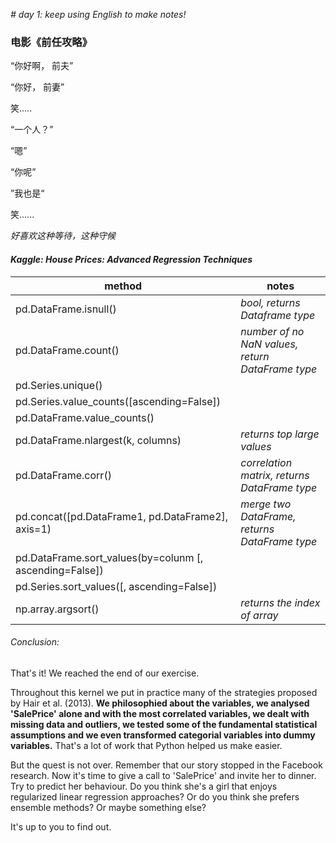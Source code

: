 *# day 1: keep using English to make notes!*



### 电影《前任攻略》

“你好啊， 前夫”

“你好， 前妻”

笑.....

“一个人？”

“嗯”

“你呢”

”我也是“

笑......



*好喜欢这种等待，这种守候*



#### *Kaggle: House Prices: Advanced Regression Techniques*



| method                                   | notes                                    |
| ---------------------------------------- | ---------------------------------------- |
| pd.DataFrame.isnull()                    | *bool, returns Dataframe type*           |
| pd.DataFrame.count()                     | *number of no NaN values, return DataFrame type* |
| pd.Series.unique()                       |                                          |
| pd.Series.value_counts([ascending=False]) |                                          |
| pd.DataFrame.value_counts()              |                                          |
| pd.DataFrame.nlargest(k, columns)        | *returns top large values*               |
| pd.DataFrame.corr()                      | *correlation matrix, returns DataFrame type* |
| pd.concat([pd.DataFrame1, pd.DataFrame2], axis=1) | *merge two DataFrame, returns DataFrame type* |
| pd.DataFrame.sort_values(by=colunm [, ascending=False]) |                                          |
| pd.Series.sort_values([, ascending=False]) |                                          |
| np.array.argsort()                       | *returns the index of array*             |



###### *Conclusion*:

That's it! We reached the end of our exercise.

Throughout this kernel we put in practice many of the strategies proposed by Hair et al. (2013). **We philosophied about the variables, we analysed 'SalePrice' alone and with the most correlated variables, we dealt with missing data and outliers, we tested some of the fundamental statistical assumptions and we even transformed categorial variables into dummy variables.** That's a lot of work that Python helped us make easier.

But the quest is not over. Remember that our story stopped in the Facebook research. Now it's time to give a call to 'SalePrice' and invite her to dinner. Try to predict her behaviour. Do you think she's a girl that enjoys regularized linear regression approaches? Or do you think she prefers ensemble methods? Or maybe something else?

It's up to you to find out.

